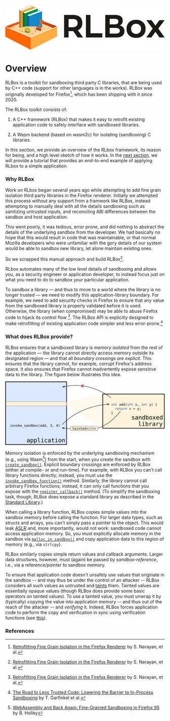 <p style="text-align:center"><img src="images/rlbox-logo.svg" alt="RLBox" /></p>

# Overview

RLBox is a toolkit for sandboxing third party C libraries, that are being used
by C++ code (support for other languages is in the works). RLBox was originally
developed for Firefox[^RLBoxPaper], which has been shipping with it since 2020.

The RLBox toolkit consists of:

1. A C++ framework (RLBox) that makes it easy to retrofit existing application
   code to safely interface with sandboxed libraries.

2. A Wasm backend (based on wasm2c) for isolating (sandboxing) C libraries.

In this section, we provide an overview of the RLbox framework, its reason for
being, and a high level sketch of how it works.  In the [next
section](./tutorial.md), we will provide a tutorial that provides an end-to-end
example of applying RLbox to a simple application.

### Why RLBox

Work on RLbox began several years ago while attempting to add fine grain
isolation third party libraries in the Firefox renderer. Initially we attempted
this process without any support from a framwork like RLBox, instead attempting
to manually deal with all the details sandboxing such as sanitizing untrusted
inputs, and reconciling ABI differences between the sandbox and host
application.

This went poorly, it was tedious, error prone, and did nothing to abstract the
details of the underlying sandbox from the developer. We had basically no hope
that this would result in code that was maintainable, or that normal Mozilla
developers who were unfamiliar with the gory details of our system would be able
to sandbox new library, let alone maintain existing ones.

So we scrapped this manual approach and build RLBox[^RLBoxPaper].

RLbox automates many of the low level details of sandboxing and allows you, as a
security engineer or application developer, to instead focus just on what you
need to do to sandbox your particular application.

To sandbox a library — and thus to move to a world where the library is
no longer trusted — we need to modify this application-library boundary.  For
example, we need to add security checks in Firefox to ensure that any value from
the sandboxed library is properly validated before it is used.  Otherwise, the
library (when compromised) may be able to abuse Firefox code to hijack its
control flow [^RLBoxPaper]. The RLBox API is explicitly designed to make
retrofitting of existing application code simpler and less
error-prone.[^RLBoxLogin]


### What does RLBox provide?

RLBox ensures that a sandboxed library is *memory isolated* from the rest of
the application — the library cannot directly access memory outside its
designated region — and that all *boundary crossings are explicit*. This
ensures that the library cannot, for example, corrupt Firefox's address space.
It also ensures that Firefox cannot inadvertently expose sensitive data to the
library. The figure below illustrates this idea.

<p style="text-align:center"><img src="images/arch.svg" alt="RLBox explicitly isolates the library data and control flow from the application" /></p>


Memory isolation is enforced by the underlying sandboxing mechanism (e.g.,
using Wasm[^RLBoxFirefox]) from the start, when you create the sandbox with
[`create_sandbox()`](chapters/api/sandbox.md). Explicit boundary
crossings are enforced by RLBox (either at compile- or and run-time). For
example, with RLBox you can't call library functions directly; instead, you
must use the [`invoke_sandbox_function()`](chapters/api/function.md) method. Similarly, the library cannot
call arbitrary Firefox functions; instead, it can only call functions that you
expose with the [`register_callback()`](chapters/api/callback.md)
method. (To simplify the sandboxing task, though, RLBox does expose a standard
library as described in the [Standard Library](chapters/api/stdlib.md).)

When calling a library function, RLBox copies simple values into the sandbox
memory before calling the function. For larger data types, such as structs and
arrays, you can't simply pass a pointer to the object. This would leak
[ASLR](https://en.wikipedia.org/wiki/Address_space_layout_randomization) and,
more importantly, would not work: sandboxed code cannot access application
memory.  So, you must explicitly allocate memory in the sandbox via
[`malloc_in_sandbox()`](chapters/api/memory.md) and copy application
data to this region of memory (e.g., via ``strlcpy``).

RLBox similarly copies simple return values and callback arguments. Larger data
structures, however, must (again) be passed by *sandbox-reference*, i.e., via a
reference/pointer to sandbox memory.

To ensure that application code doesn't unsafely use values that originate in
the sandbox -- and may thus be under the control of an attacker -- RLBox
considers all such values as untrusted and
[taints](https://shravanrn.com/oldrlboxdocs/#tainted-values) them. Tainted
values are essentially opaque values (though RLBox does provide some basic
operators on tainted values). To use a tainted value, you must unwrap it by
(typically) copying the value into application memory -- and thus out of the
reach of the attacker -- and *verifying* it. Indeed, RLBox forces application
code to perform the copy and verification in sync using verification functions
(see [this](https://shravanrn.com/oldrlboxdocs/#id15)).

### References

[^RLBoxPaper]: [Retrofitting Fine Grain Isolation in the Firefox Renderer](https://www.usenix.org/conference/usenixsecurity20/presentation/narayan) by S. Narayan, et al.

[^RLBoxLogin]: [The Road to Less Trusted Code: Lowering the Barrier to In-Process Sandboxing](https://www.usenix.org/publications/login/winter2020/garfinkel-tal) by T. Garfinkel et al.

[^RLBoxFirefox]: [WebAssembly and Back Again: Fine-Grained Sandboxing in Firefox 95](https://hacks.mozilla.org/2021/12/webassembly-and-back-again-fine-grained-sandboxing-in-firefox-95/) by B. Holley
